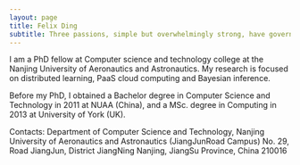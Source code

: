 ```yaml
---
layout: page
title: Felix Ding
subtitle: Three passions, simple but overwhelmingly strong, have governed my life the longing for love, the search for knowledge, and unbearable pity for the suffering of mankind. Bertrand Russell
---
```


I am a PhD fellow at Computer science and technology college at the Nanjing University of Aeronautics and Astronautics. My research is focused on distributed learning, PaaS cloud computing and Bayesian inference.

Before my PhD, I obtained a Bachelor degree in Computer Science and Technology in 2011 at NUAA (China), and a MSc. degree in Computing in 2013 at University of York (UK).

Contacts:
Department of Computer Science and Technology, Nanjing University of Aeronautics and Astronautics (JiangJunRoad Campus)
No. 29, Road JiangJun, District JiangNing
Nanjing, JiangSu Province, China 210016
